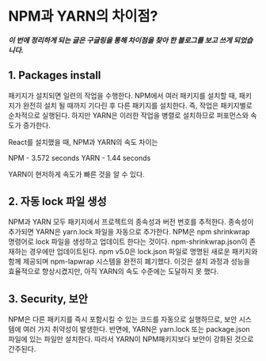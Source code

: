 # NPM과 YARN의 차이점?

##### 이 번에 정리하게 되는 글은 구글링을 통해 차이점을 찾아 한 블로그를 보고 쓰게 되었습니다.

 

## 1. Packages install

패키지가 설치되면 일련의 작업을 수행한다. NPM에서 여러 패키지를 설치할 때, 패키지가 완전히
설치 될 때까지 기다린 후 다른 패키지를 설치한다. 즉, 작업은 패키지별로 순차적으로 실행된다.
하지만 YARN은 이러한 작업을 병렬로 설치하므로 퍼포먼스와 속도가 증가한다.

React를 설치했을 때, NPM과 YARN의 속도 차이는

NPM - 3.572 seconds
YARN - 1.44 seconds

YARN이 현저하게 속도가 빠른 것을 알 수 있다.



## 2. 자동 lock 파일 생성

NPM과 YARN 모두 패키지에서 프로젝트의 종속성과 버전 번호를 추적한다. 
종속성이 추가되면 YARN은 yarn.lock 파일을 자동으로 추가한다. NPM은 npm shrinkwrap 명령어로 lock 파일을 생성하고 업데이트 한다는 것이다. npm-shrinkwrap.json이 존재하는 경우에만 업데이트된다. npm v5.0은 lock.json 파일로 명명된 새로운 패키지와 함께 제공되며 npm-lapwrap 시스템을 완전히 폐기했다. 이것은 설치 과정과 성능을 효율적으로 향상시켰지만, 아직 YARN의 속도 수준에는 도달하지 못 했다.



## 3. Security, 보안

NPM은 다른 패키지를 즉시 포함시킬 수 있는 코드를 자동으로 실행하므로, 보안 시스템에 여러 가지 취약성이 발생한다. 반면에, YARN은 yarn.lock 또는 package.json 파일에 있는 파일만 설치한다. 따라서 YARN이 NPM패키지보다 보안이 강화된 것으로 간주된다.